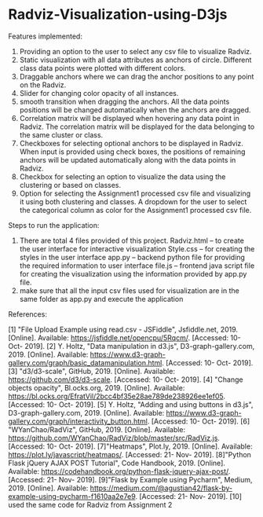 # Radviz-Visualization-using-D3js

Features implemented:

1.	Providing an option to the user to select any csv file to visualize Radviz.
2.	Static visualization with all data attributes as anchors of circle. Different class data points were plotted with different colors.
3.	Draggable anchors where we can drag the anchor positions to any point on the Radviz.
4.	Slider for changing color opacity of all instances.
5.	smooth transition when dragging the anchors. All the data points positions will be changed automatically when the anchors are dragged.
6.	Correlation matrix will be displayed when hovering any data point in Radviz. The correlation matrix will be displayed for the data belonging to the same cluster or class.
7.	Checkboxes for selecting optional anchors to be displayed in Radviz. When input is provided using check boxes, the positions of remaining anchors will be updated automatically along with the data points in Radviz.
8.	Checkbox for selecting an option to visualize the data using the clustering or based on classes.
9.	Option for selecting the Assignment1 processed csv file and visualizing it using both clustering and classes. A dropdown for the user to select the categorical column as color for the Assignment1 processed csv file.

Steps to run the application:

1. There are total 4 files provided of this project. 
	Radviz.html – to create the user interface for interactive visualization
	Style.css – for creating the styles in the user interface
	app.py – backend python file for providing the required information to user interface
  file.js – frontend java script file for creating the visualization using the information provided by app.py file.  
2. make sure that all the input csv files used for visualization are in the same folder as app.py and execute the application 


References:

[1] "File Upload Example using read.csv - JSFiddle", Jsfiddle.net, 2019. [Online]. Available: https://jsfiddle.net/opencpu/5Rqcm/. [Accessed: 10- Oct- 2019].
[2] Y. Holtz, "Data manipulation in d3.js", D3-graph-gallery.com, 2019. [Online]. Available: https://www.d3-graph-gallery.com/graph/basic_datamanipulation.html. [Accessed: 10- Oct- 2019].
[3] "d3/d3-scale", GitHub, 2019. [Online]. Available: https://github.com/d3/d3-scale. [Accessed: 10- Oct- 2019].
[4] "Change objects opacity", Bl.ocks.org, 2019. [Online]. Available: https://bl.ocks.org/EfratVil/2bcc4bf35e28ae789de238926ee1ef05. [Accessed: 10- Oct- 2019].
[5] Y. Holtz, "Adding and using buttons in d3.js", D3-graph-gallery.com, 2019. [Online]. Available: https://www.d3-graph-gallery.com/graph/interactivity_button.html. [Accessed: 10- Oct- 2019].
[6] "WYanChao/RadViz", GitHub, 2019. [Online]. Available: https://github.com/WYanChao/RadViz/blob/master/src/RadViz.js. [Accessed: 10- Oct- 2019].
[7]"Heatmaps", Plot.ly, 2019. [Online]. Available: https://plot.ly/javascript/heatmaps/. [Accessed: 21- Nov- 2019].
[8]"Python Flask jQuery AJAX POST Tutorial", Code Handbook, 2019. [Online]. Available: https://codehandbook.org/python-flask-jquery-ajax-post/. [Accessed: 21- Nov- 2019].
[9]"Flask by Example using Pycharm", Medium, 2019. [Online]. Available: https://medium.com/@agustian42/flask-by-example-using-pycharm-f1610aa2e7e9. [Accessed: 21- Nov- 2019].
[10] used the same code for Radviz from Assignment 2
